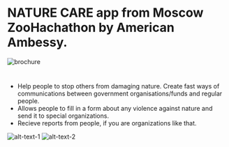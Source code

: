# NATURE CARE app from Moscow ZooHachathon by American Ambessy.

![brochure](https://sun9-47.userapi.com/c858320/v858320810/f89c9/tO-gTB-QXBc.jpg)

#
* Help people to stop others from damaging nature. Create fast ways of communications between government organisations/funds and regular people.
* Allows people to fill in a form about any violence against nature and send it to special organizations.
* Recieve reports from people, if you are organizations like that.

![alt-text-1](https://sun9-15.userapi.com/c858320/v858320810/f8a54/AmbbWzgHOQQ.jpg) ![alt-text-2](https://sun9-14.userapi.com/c858320/v858320810/f8a68/jSq2hgZYBWI.jpg)
